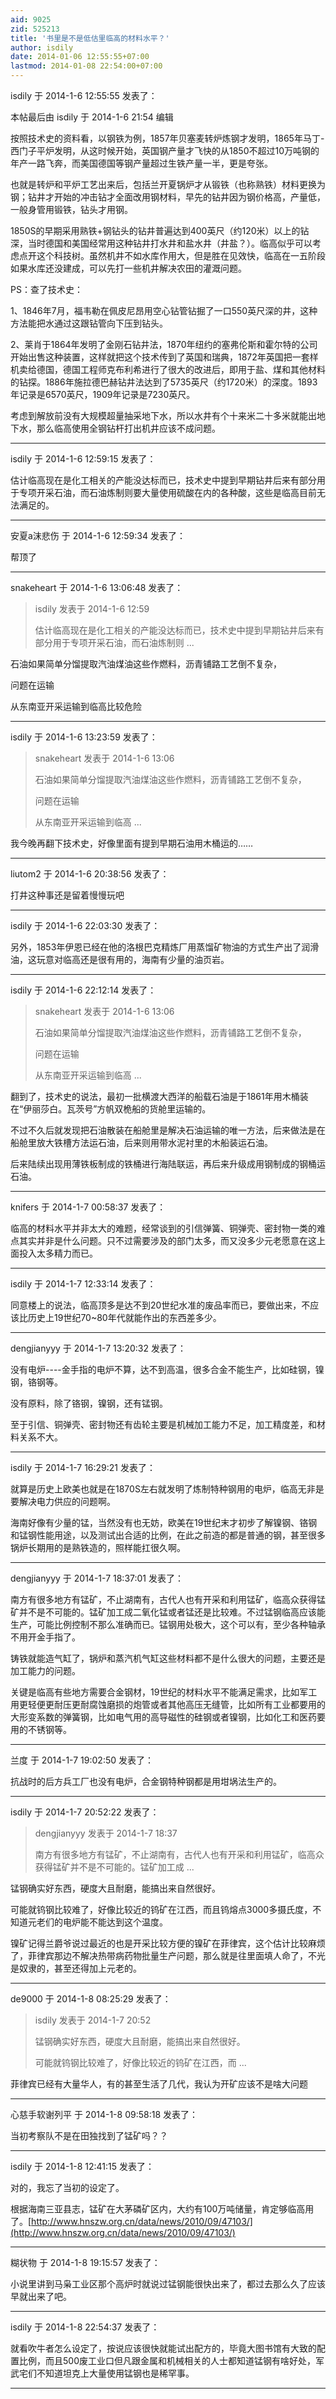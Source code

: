 ```yaml
---
aid: 9025
zid: 525213
title: '书里是不是低估里临高的材料水平？'
author: isdily
date: 2014-01-06 12:55:55+07:00
lastmod: 2014-01-08 22:54:00+07:00
---
```


isdily 于 2014-1-6 12:55:55 发表了：

本帖最后由 isdily 于 2014-1-6 21:54 编辑 

按照技术史的资料看，以钢铁为例，1857年贝塞麦转炉炼钢才发明，1865年马丁-西门子平炉发明，从这时候开始，英国钢产量才飞快的从1850不超过10万吨钢的年产一路飞奔，而美国德国等钢产量超过生铁产量一半，更是夸张。

也就是转炉和平炉工艺出来后，包括兰开夏锅炉才从锻铁（也称熟铁）材料更换为钢；钻井才开始的冲击钻才全面改用钢材料，早先的钻井因为钢价格高，产量低，一般身管用锻铁，钻头才用钢。

1850S的早期采用熟铁+钢钻头的钻井普遍达到400英尺（约120米）以上的钻深，当时德国和美国经常用这种钻井打水井和盐水井（井盐？）。临高似乎可以考虑点开这个科技树。虽然机井不如水库作用大，但是胜在见效快，临高在一五阶段如果水库还没建成，可以先打一些机井解决农田的灌溉问题。

PS：查了技术史：

1、1846年7月，福韦勒在佩皮尼昂用空心钻管钻掘了一口550英尺深的井，这种方法能把水通过这跟钻管向下压到钻头。

2、莱肖于1864年发明了金刚石钻井法，1870年纽约的塞弗伦斯和霍尔特的公司开始出售这种装置，这样就把这个技术传到了英国和瑞典，1872年英国把一套样机卖给德国，德国工程师克布利希进行了很大的改进后，即用于盐、煤和其他材料的钻探。1886年施拉德巴赫钻井法达到了5735英尺（约1720米）的深度。1893年记录是6570英尺，1909年记录是7230英尺。

考虑到解放前没有大规模超量抽采地下水，所以水井有个十来米二十多米就能出地下水，那么临高使用全钢钻杆打出机井应该不成问题。

---------

isdily 于 2014-1-6 12:59:15 发表了：

估计临高现在是化工相关的产能没达标而已，技术史中提到早期钻井后来有部分用于专项开采石油，而石油炼制则要大量使用硫酸在内的各种酸，这些是临高目前无法满足的。

---------

安夏a沫悲伤 于 2014-1-6 12:59:34 发表了：

帮顶了

---------

snakeheart 于 2014-1-6 13:06:48 发表了：

> isdily 发表于 2014-1-6 12:59
> 
> 估计临高现在是化工相关的产能没达标而已，技术史中提到早期钻井后来有部分用于专项开采石油，而石油炼制则 ...



石油如果简单分馏提取汽油煤油这些作燃料，沥青铺路工艺倒不复杂，

问题在运输

从东南亚开采运输到临高比较危险

---------

isdily 于 2014-1-6 13:23:59 发表了：

> snakeheart 发表于 2014-1-6 13:06
> 
> 石油如果简单分馏提取汽油煤油这些作燃料，沥青铺路工艺倒不复杂，
> 
> 问题在运输
> 
> 从东南亚开采运输到临高 ...



我今晚再翻下技术史，好像里面有提到早期石油用木桶运的……

---------

liutom2 于 2014-1-6 20:38:56 发表了：

打井这种事还是留着慢慢玩吧

---------

isdily 于 2014-1-6 22:03:30 发表了：

另外，1853年伊恩已经在他的洛根巴克精炼厂用蒸馏矿物油的方式生产出了润滑油，这玩意对临高还是很有用的，海南有少量的油页岩。

---------

isdily 于 2014-1-6 22:12:14 发表了：

> snakeheart 发表于 2014-1-6 13:06
> 
> 石油如果简单分馏提取汽油煤油这些作燃料，沥青铺路工艺倒不复杂，
> 
> 问题在运输
> 
> 从东南亚开采运输到临高 ...



翻到了，技术史的说法，最初一批横渡大西洋的船载石油是于1861年用木桶装在“伊丽莎白。瓦茨号”方帆双桅船的货舱里运输的。

不过不久后就发现把石油散装在船舱里是解决石油运输的唯一方法，后来做法是在船舱里放大铁槽方法运石油，后来则用带水泥衬里的木船装运石油。

后来陆续出现用薄铁板制成的铁桶进行海陆联运，再后来升级成用钢制成的钢桶运石油。

---------

knifers 于 2014-1-7 00:58:37 发表了：

临高的材料水平并非太大的难题，经常谈到的引信弹簧、铜弹壳、密封物一类的难点其实并非是什么问题。只不过需要涉及的部门太多，而又没多少元老愿意在这上面投入太多精力而已。

---------

isdily 于 2014-1-7 12:33:14 发表了：

同意楼上的说法，临高顶多是达不到20世纪水准的废品率而已，要做出来，不应该比历史上19世纪70~80年代就能作出的东西差多少。

---------

dengjianyyy 于 2014-1-7 13:20:32 发表了：

没有电炉----金手指的电炉不算，达不到高温，很多合金不能生产，比如硅钢，镍钢，铬钢等。

没有原料，除了铬钢，镍钢，还有锰钢。

至于引信、铜弹壳、密封物还有齿轮主要是机械加工能力不足，加工精度差，和材料关系不大。

---------

isdily 于 2014-1-7 16:29:21 发表了：

就算是历史上欧美也就是在1870S左右就发明了炼制特种钢用的电炉，临高无非是要解决电力供应的问题啊。

海南好像有少量的锰，当然没有也无妨，欧美在19世纪末才初步了解镍钢、铬钢和锰钢性能用途，以及测试出合适的比例，在此之前造的都是普通的钢，甚至很多锅炉长期用的是熟铁造的，照样能扛很久啊。

---------

dengjianyyy 于 2014-1-7 18:37:01 发表了：

南方有很多地方有锰矿，不止湖南有，古代人也有开采和利用锰矿，临高众获得锰矿并不是不可能的。锰矿加工成二氧化锰或者锰还是比较难。不过锰钢临高应该能生产，可能比例控制不那么准确而已。锰钢用处极大，这个可以有，至少各种轴承不用开金手指了。

铸铁就能造气缸了，锅炉和蒸汽机气缸这些材料都不是什么很大的问题，主要还是加工能力的问题。

关键是临高有些地方需要合金钢材，19世纪的材料水平不能满足需求，比如军工用更轻便更耐压更耐腐蚀磨损的炮管或者其他高压无缝管，比如所有工业都要用的大形变系数的弹簧钢，比如电气用的高导磁性的硅钢或者镍钢，比如化工和医药要用的不锈钢等。

---------

兰度 于 2014-1-7 19:02:50 发表了：

抗战时的后方兵工厂也没有电炉，合金钢特种钢都是用坩埚法生产的。

---------

isdily 于 2014-1-7 20:52:22 发表了：

> dengjianyyy 发表于 2014-1-7 18:37
> 
> 南方有很多地方有锰矿，不止湖南有，古代人也有开采和利用锰矿，临高众获得锰矿并不是不可能的。锰矿加工成 ...



锰钢确实好东西，硬度大且耐磨，能搞出来自然很好。

可能就钨钢比较难了，好像比较近的钨矿在江西，而且钨熔点3000多摄氏度，不知道元老们的电炉能不能达到这个温度。

镍矿记得兰爵爷说过最近的也是开采比较方便的镍矿在菲律宾，这个估计比较麻烦了，菲律宾那边不解决热带病药物批量生产问题，那么就是往里面填人命了，不光是奴隶的，甚至还得加上元老的。

---------

de9000 于 2014-1-8 08:25:29 发表了：

> isdily 发表于 2014-1-7 20:52
> 
> 锰钢确实好东西，硬度大且耐磨，能搞出来自然很好。
> 
> 可能就钨钢比较难了，好像比较近的钨矿在江西，而 ...



菲律宾已经有大量华人，有的甚至生活了几代，我认为开矿应该不是啥大问题

---------

心慈手软谢列平 于 2014-1-8 09:58:18 发表了：

当初考察队不是在田独找到了锰矿吗？？

---------

isdily 于 2014-1-8 12:41:15 发表了：

对的，我忘了当初的设定了。

根据海南三亚县志，锰矿在大茅磷矿区内，大约有100万吨储量，肯定够临高用了。[http://www.hnszw.org.cn/data/news/2010/09/47103/](http://www.hnszw.org.cn/data/news/2010/09/47103/)

---------

糊状物 于 2014-1-8 19:15:57 发表了：

小说里讲到马枭工业区那个高炉时就说过锰钢能很快出来了，都过去那么久了应该早就出来了吧。

---------

isdily 于 2014-1-8 22:54:37 发表了：

就看吹牛者怎么设定了，按说应该很快就能试出配方的，毕竟大图书馆有大致的配置比例，而且500废工业口但凡跟金属和机械相关的人士都知道锰钢有啥好处，军武宅们不知道坦克上大量使用锰钢也是稀罕事。

---------

